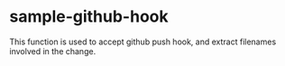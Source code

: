 # sample-github-hook
This function is used to accept github push hook, and extract filenames involved in the change.
